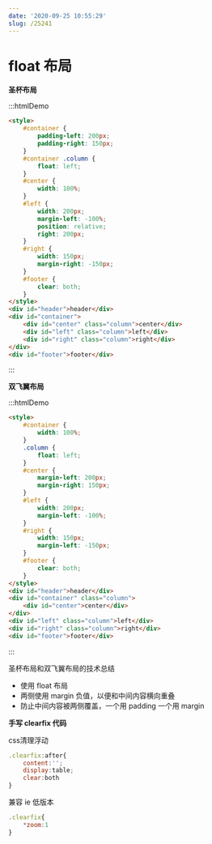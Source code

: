 ```yaml
---
date: '2020-09-25 10:55:29'
slug: /25241
---
```


# float 布局

**圣杯布局**




:::htmlDemo

``` html
<style>
    #container {
        padding-left: 200px;
        padding-right: 150px;
    }
    #container .column {
        float: left;
    }
    #center {
        width: 100%;
    }
    #left {
        width: 200px;
        margin-left: -100%;
        position: relative;
        right: 200px;
    }
    #right {
        width: 150px;
        margin-right: -150px;
    }
    #footer {
        clear: both;
    }
</style>
<div id="header">header</div>
<div id="container">
    <div id="center" class="column">center</div>
    <div id="left" class="column">left</div>
    <div id="right" class="column">right</div>
</div>
<div id="footer">footer</div>
```

:::

**双飞翼布局**

:::htmlDemo

``` html
<style>
    #container {
        width: 100%;
    }
    .column {
        float: left;
    }
    #center {
        margin-left: 200px;
        margin-right: 150px;
    }
    #left {
        width: 200px;
        margin-left: -100%;
    }
    #right {
        width: 150px;
        margin-left: -150px;
    }
    #footer {
        clear: both;
    }
</style>
<div id="header">header</div>
<div id="container" class="column">
    <div id="center">center</div>
</div>
<div id="left" class="column">left</div>
<div id="right" class="column">right</div>
<div id="footer">footer</div>   
```

:::

圣杯布局和双飞翼布局的技术总结

- 使用 float 布局
- 两侧使用 margin 负值，以便和中间内容横向重叠
- 防止中间内容被两侧覆盖，一个用 padding 一个用 margin

**手写 clearfix 代码**

css清理浮动

``` js 
.clearfix:after{
    content:'';
    display:table;
    clear:both
}
```

兼容 ie 低版本

``` js 
.clearfix{
    *zoom:1
}
```
 
 
 
 
 
 
 
 
 
 
 
 
 
 
 
 
 
 
 
 
 
 
 
 
 

